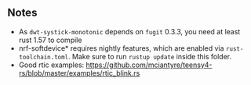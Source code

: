 ## Notes

* As `dwt-systick-monotonic` depends on `fugit` 0.3.3, you need at least
  rust 1.57 to compile
* nrf-softdevice* requires nightly features, which are enabled via
  `rust-toolchain.toml`. Make sure to run `rustup update` inside this folder.
* Good rtic examples: https://github.com/mciantyre/teensy4-rs/blob/master/examples/rtic_blink.rs